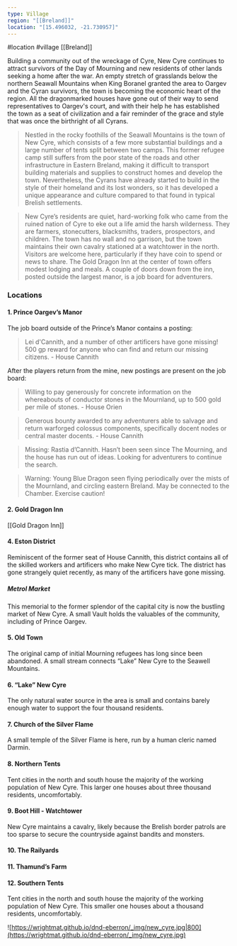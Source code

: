 ```yaml
---
type: Village
region: "[[Breland]]"
location: "[15.496032, -21.730957]"
---
```

 #location #village [[Breland]]

Building a community out of the wreckage of Cyre, New Cyre continues to attract survivors of the Day of Mourning and new residents of other lands seeking a home after the war. An empty stretch of grasslands below the northern Seawall Mountains when King Boranel granted the area to Oargev and the Cyran survivors, the town is becoming the economic heart of the region. All the dragonmarked houses have gone out of their way to send representatives to Oargev's court, and with their help he has established the town as a seat of civilization and a fair reminder of the grace and style that was once the birthright of all Cyrans.

> Nestled in the rocky foothills of the Seawall Mountains is the town of New Cyre, which consists of a few more substantial buildings and a large number of tents split between two camps. This former refugee camp still suffers from the poor state of the roads and other infrastructure in Eastern Breland, making it difficult to transport building materials and supplies to construct homes and develop the town. Nevertheless, the Cyrans have already started to build in the style of their homeland and its lost wonders, so it has developed a unique appearance and culture compared to that found in typical Brelish settlements.

> New Cyre’s residents are quiet, hard-working folk who came from the ruined nation of Cyre to eke out a life amid the harsh wilderness. They are farmers, stonecutters, blacksmiths, traders, prospectors, and children. The town has no wall and no garrison, but the town maintains their own cavalry stationed at a watchtower in the north. Visitors are welcome here, particularly if they have coin to spend or news to share. The Gold Dragon Inn at the center of town offers modest lodging and meals. A couple of doors down from the inn, posted outside the largest manor, is a job board for adventurers.

### Locations

#### 1. Prince Oargev’s Manor

The job board outside of the Prince’s Manor contains a posting:

> Lei d'Cannith, and a number of other artificers have gone missing! 500 gp reward for anyone who can find and return our missing citizens. - House Cannith

After the players return from the mine, new postings are present on the job board:

> Willing to pay generously for concrete information on the whereabouts of conductor stones in the Mournland, up to 500 gold per mile of stones. - House Orien

> Generous bounty awarded to any adventurers able to salvage and return warforged colossus components, specifically docent nodes or central master docents. - House Cannith

> Missing: Rastia d’Cannith. Hasn’t been seen since The Mourning, and the house has run out of ideas. Looking for adventurers to continue the search.

> Warning: Young Blue Dragon seen flying periodically over the mists of the Mournland, and circling eastern Breland. May be connected to the Chamber. Exercise caution!

#### 2. Gold Dragon Inn

[[Gold Dragon Inn]]

#### 4. Eston District

Reminiscent of the former seat of House Cannith, this district contains all of the skilled workers and artificers who make New Cyre tick. The district has gone strangely quiet recently, as many of the artificers have gone missing.

##### Metrol Market

This memorial to the former splendor of the capital city is now the bustling market of New Cyre. A small Vault holds the valuables of the community, including of Prince Oargev.

#### 5. Old Town

The original camp of initial Mourning refugees has long since been abandoned. A small stream connects “Lake” New Cyre to the Seawell Mountains.

#### 6. “Lake” New Cyre

The only natural water source in the area is small and contains barely enough water to support the four thousand residents.

#### 7. Church of the Silver Flame

A small temple of the Silver Flame is here, run by a human cleric named Darmin.

#### 8. Northern Tents

Tent cities in the north and south house the majority of the working population of New Cyre. This larger one houses about three thousand residents, uncomfortably.

#### 9. Boot Hill - Watchtower

New Cyre maintains a cavalry, likely because the Brelish border patrols are too sparse to secure the countryside against bandits and monsters.

#### 10. The Railyards

#### 11. Thamund’s Farm

#### 12. Southern Tents

Tent cities in the north and south house the majority of the working population of New Cyre. This smaller one houses about a thousand residents, uncomfortably.

![https://wrightmat.github.io/dnd-eberron/_img/new_cyre.jpg|800](https://wrightmat.github.io/dnd-eberron/_img/new_cyre.jpg)